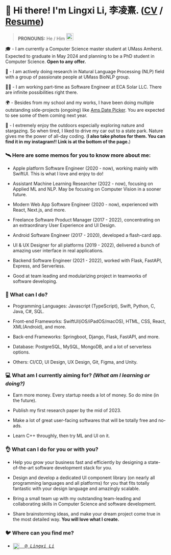 # 👋 Hi there! I'm Lingxi Li, 李凌熹. ([CV](https://cv.lingxi.li) / [Resume](https://lingxili.notion.site/Lingxi-s-Resume-8f90dbf191664790814ad6006f51267d))

> **PRONOUNS:** He / Him <img src="https://media.giphy.com/media/VgCDAzcKvsR6OM0uWg/giphy.gif" width="22">

🎓 - I am currently a Computer Science master student at UMass Amherst. Expected to graduate in May 2024 and planning to be a PhD student in Computer Science. **Open to any offer.**

🔬 - I am actively doing research in Natural Language Processing (NLP) field with a group of passionate people at UMass BioNLP group.

👨‍💻 - I am working part-time as Software Engineer at ECA Solar LLC. There are infinite possibilities right there.

🌍 - Besides from my school and my works, I have been doing multiple outstanding side-projects (ongoing) like [Ams Date Picker](https://ams.lingxi.li). You are expected to see some of them coming next year.

🌃 - I extremely enjoy the outdoors especially exploring nature and stargazing. So when tired, I liked to drive my car out to a state park. Nature gives me the power of all-day coding. (**I also take photos for them. You can find it in my instagram!! Link is at the bottom of the page.**)

### 🛰️ Here are some memos for you to know more about me:

- Apple platform Software Engineer (2020 - now), working mainly with SwiftUI. This is what I love and enjoy to do!

- Assistant Machine Learning Researcher (2022 - now), focusing on Applied ML and NLP. May be focusing on Computer Vision in a sooner future.

- Modern Web App Software Engineer (2020 - now), experienced with React, Next.js, and more.

- Freelance Software Product Manager (2017 - 2022), concentrating on an extraordinary User Experience and UI Design.

- Android Software Engineer (2017 - 2020), developed a flash-card app.

- UI & UX Designer for all platforms (2019 - 2022), delivered a bunch of amazing user interface in real applications.

- Backend Software Engineer (2021 - 2022), worked with Flask, FastAPI, Express, and Serverless.

- Good at team leading and modularizing project in teamworks of software developing.

### 🙈 What can I do?

- Programming Languages: Javascript (TypeScript), Swift, Python, C, Java, C#, SQL.

- Front-end Frameworks: SwiftUI(iOS/iPadOS/macOS), HTML, CSS, React, XML(Android), and more.

- Back-end Frameworks: Springboot, Django, Flask, FastAPI, and more.

- Database: PostgreSQL, MySQL, MongoDB, and a lot of serverless options.

- Others: CI/CD, UI Design, UX Design, Git, Figma, and Unity.

### 💻 What am I currently aiming for? *(What am I learning or doing?)*

- Earn more money. Every startup needs a lot of money. So do mine (in the future).

- Publish my first research paper by the mid of 2023.

- Make a lot of great user-facing softwares that will be totally free and no-ads.

- Learn C++ throughly, then try ML and UI on it.

### 👌 What can I do for you or with you?

- Help you grow your business fast and efficiently by designing a state-of-the-art software development stack for you.

- Design and develop a dedicated UI component library (on nearly all programming languages and all platforms) for you that fits totally fantastic with your design language and amazingly scalable.

- Bring a small team up with my outstanding team-leading and collaborating skills in Computer Science and software development.

- Share brainstorming ideas, and make your dream project come true in the most detailed way. **You will love what I create.**

### 🐦 Where can you find me?

- <pre><a href="https://www.linkedin.com/in/lingxi-li-7a3517188/"><img align="center" alt="Linkedin" width="20px" src="https://cdn.jsdelivr.net/npm/simple-icons@v3/icons/linkedin.svg"/>&nbsp; @ <em>Lingxi Li</em></a></pre>
